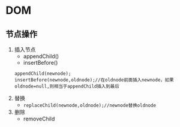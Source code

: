 # DOM

## 节点操作
1. 插入节点
	* appendChild()
	* insertBefore()
	```
	appendChild(newnode);
	insertBefore(newnode,oldnode);//在oldnode前面插入newnode，如果oldnode=null,则相当于appendChild插入到最后
	```
2. 替换
	* `replaceChild(newnode,oldnode);//newnode替换oldnode`
3. 删除
	* removeChild
